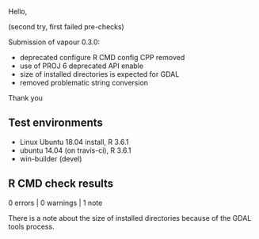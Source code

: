
Hello, 

(second try, first failed pre-checks)

Submission  of vapour 0.3.0: 

* deprecated configure R CMD config CPP removed
* use of PROJ 6 deprecated API enable
* size of installed directories is expected for GDAL 
* removed problematic string conversion 

Thank you


## Test environments

* Linux Ubuntu 18.04 install, R 3.6.1
* ubuntu 14.04 (on travis-ci), R 3.6.1
* win-builder (devel)

## R CMD check results

0 errors | 0 warnings | 1 note

There is a note about the size of installed directories because of the GDAL 
 tools process. 

      
